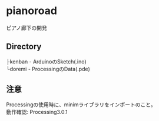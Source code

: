 # pianoroad
ピアノ廊下の開発

## Directory
├kenban - ArduinoのSketch(.ino)  
└doremi - ProcessingのData(.pde)

## 注意
Processingの使用時に、minimライブラリをインポートのこと。  
動作確認: Processing3.0.1
